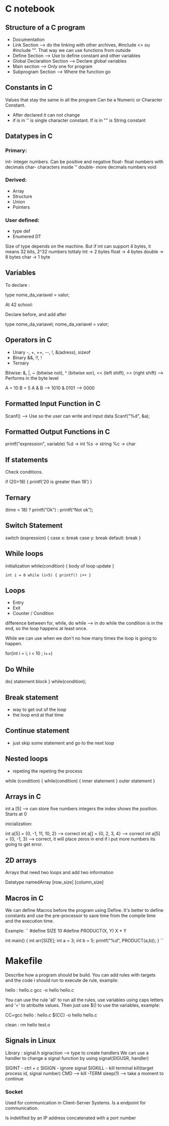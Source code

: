 # C notebook

## Structure of a C program
- Documentation
- Link Section --> do the linking with other archives, #include <> ou #include "". That way we can use functions from outside
- Define Section --> Use to define constant and other variables
- Global Declaration Section --> Declare global variables
- Main section --> Only one for program
- Subprogram Section --> Where the function go

## Constants in C
Values that stay the same in all the program
Can be a Numeric or Character Constant. 
- After declared it can not change
- if is in '' is single character constant. If is in "" is String constant

## Datatypes in C

### Primary:

int- integer numbers. Can be positive and negative
float- float numbers with decimals
char- characters inside ''
double- more decimals numbers
void

### Derived:
- Array
- Structure
- Union
- Pointers

### User defined:
- type def
- Enumered DT


Size of type depends on the machine. But if int can support 4 bytes, it means 32 bits, 2^32 numbers tottaly
Int → 2 bytes
float → 4 bytes
double → 8 bytes
char → 1 byte

## Variables

To declare : 

type nome_da_variavel = valor;

At 42 school:

Declare before, and add after

type nome_da_variavel;
nome_da_variavel = valor;

## Operators in C

- Unary -, +, ++, --, !, &(adress), sizeof
- Binary &&, !!, !
- Ternary

Bitwise: &, |, ~ (bitwise not), ^ (bitwise xor), << (left shift), >> (right shift)  --> Performs in the byte level

A = 10  B = 5
A & B --> 1010 & 0101 --> 0000

## Formatted Input Function in C

Scanf() --> Use so the user can write and input data
Scanf("%d", &a);

## Formatted Output Functions in C

printf("expression", variable)
%d -> int
%s -> string
%c -> char

## If statements

Check conditions.

if (20>18)
{
printf(‘20 is greater than 18’)
}

## Ternary
(time < 18) ? printf(“Ok”) : printf(“Not ok”);

## Switch Statement

switch (expression)
{
	case x:
	break
	case y:
	break
	default:
	break
}
## While loops

 initialization
 while(condition)
 {
	body of loop
	update
 }

``
int i = 0
while (i<5)
{
	printf()
	i++
}
``

## Loops
- Entry
- Exit
- Counter / Condition

difference between for, while, do while --> in do while the condition is in the end, so the loop happens at least once.

While we can use when we don't no how many times the loop is going to happen.

for(int i = i; i < 10 ; i++)

## Do While

do{
	statement block
}
while(condition);

## Break statement

- way to get out of the loop
- the loop end at that time

## Continue statement

- just skip some statement and go to the next loop

## Nested loops

- repeting the repeting the process


while (condition)
{
	while(condition)
	{
		inner statement
	}
	outer statement
}

## Arrays in C

int a [5] --> can store five numbers integers
the index shows the position. Starts at 0

inicialization:

int a[5] = {0, -1, 11, 10, 2} --> correct
int a[] = {0, 2, 3, 4} --> correct
int a[5] = {0, -1, 3} --> correct, it
will place zeros in end
if i put more numbers its going to get error.

## 2D arrays

Arrays that need two loops and add two information

Datatype	namedArray [row_size] [column_size]


## Macros in C
We can define Macros before the program using Define. It's better to define constants and use the pre-processor to save time from the compile time and the execution time. 

Example:
``
#define SIZE 10
#define PRODUCT(X, Y) X * Y

int     main()
{
        int arr[SIZE];
        int a  = 3;
        int b = 5;
        printf("%d", PRODUCT(a,b));
}
``


# Makefile
Describe how a program should be build.
You can add rules with targets and the code i should run to execute de rule, example:

hello : hello.c
        gcc -o hello hello.c

You can use the rule 'all' to run all the rules, use variables using caps letters and '=' to atributte values. Then just use $() to use the variables, example:

CC=gcc
hello : hello.c
        $(CC) -o hello hello.c

clean : 
        rm hello test.o


## Signals in Linux

Library : signal.h
signaction --> type to create handlers
We can use a handler to change a signal function by using signal(SIGUSR, handler)

SIGINT - ctrl + c
SIGIGN - ignore signal
SIGKILL - kill terminal kill(target process id, signal number)
CMD --> kill -TERM <PID>
sleep(1) --> take a moment to continue



### Socket
Used for communication in Client-Server Systems. Is a endpoint for communication.

Is indetified by an IP address concatenated with a port number